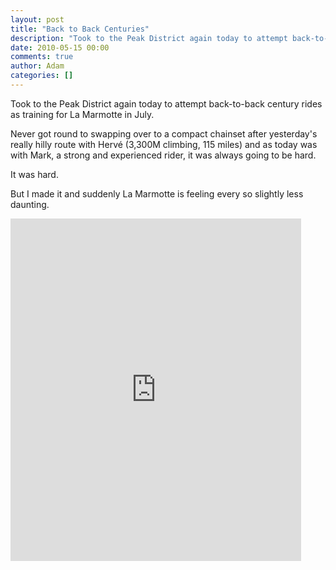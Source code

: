 ```yaml
---
layout: post
title: "Back to Back Centuries"
description: "Took to the Peak District again today to attempt back-to-back century rides as training for La Marmotte in July. Never got round to swapping over to a compact chainset after yesterday's really hilly route with Hervé (3,300M climbing, 115 miles) an..."
date: 2010-05-15 00:00
comments: true
author: Adam
categories: []
---
```


Took to the Peak District again today to attempt back-to-back century rides as training for La Marmotte in July.

Never got round to swapping over to a compact chainset after yesterday's really hilly route with Hervé (3,300M climbing, 115 miles) and as today was with Mark, a strong and experienced rider, it was always going to be hard.

It was hard.

But I made it and suddenly La Marmotte is feeling every so slightly less daunting.

<iframe src="http://connect.garmin.com:80/activity/embed/33384300" frameborder="0" height="548" width="465"></iframe>
